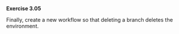 **Exercise 3.05**

Finally, create a new workflow so that deleting a branch deletes the environment.